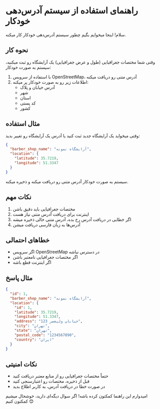 # راهنمای استفاده از سیستم آدرس‌دهی خودکار

سلام! اینجا میخوایم بگیم چطور سیستم آدرس‌دهی خودکار کار میکنه.

## نحوه کار
وقتی شما مختصات جغرافیایی (طول و عرض جغرافیایی) یک آرایشگاه رو ثبت میکنید، سیستم به صورت خودکار:
1. با استفاده از سرویس OpenStreetMap، آدرس متنی رو دریافت میکنه
2. اطلاعات زیر رو به صورت خودکار پر میکنه:
   - آدرس خیابان و پلاک
   - شهر
   - استان
   - کد پستی
   - کشور

## مثال استفاده
وقتی میخواید یک آرایشگاه جدید ثبت کنید یا آدرس یک آرایشگاه رو تغییر بدید:

```json
{
  "barber_shop_name": "آرایشگاه نمونه",
  "location": {
    "latitude": 35.7219,
    "longitude": 51.3347
  }
}
```

سیستم به صورت خودکار آدرس متنی رو دریافت میکنه و ذخیره میکنه.

## نکات مهم
1. مختصات جغرافیایی باید دقیق باشن
2. اینترنت برای دریافت آدرس متنی نیاز هست
3. اگر خطایی در دریافت آدرس رخ بده، آدرس متنی خالی ذخیره میشه
4. آدرس‌ها به زبان فارسی دریافت میشن

## خطاهای احتمالی
- اگر سرویس OpenStreetMap در دسترس نباشه
- اگر مختصات جغرافیایی نامعتبر باشن
- اگر اینترنت قطع باشه

## مثال پاسخ
```json
{
  "id": 1,
  "barber_shop_name": "آرایشگاه نمونه",
  "location": {
    "id": 1,
    "latitude": 35.7219,
    "longitude": 51.3347,
    "address": "خیابان ولیعصر 123",
    "city": "تهران",
    "state": "تهران",
    "postal_code": "1234567890",
    "country": "ایران"
  }
}
```

## نکات امنیتی
- حتماً مختصات جغرافیایی رو از منابع معتبر دریافت کنید
- قبل از ذخیره، مختصات رو اعتبارسنجی کنید
- در صورت خطا در دریافت آدرس، به کاربر اطلاع بدید

امیدوارم این راهنما کمکتون کرده باشه! اگر سوال دیگه‌ای دارید، خوشحال میشیم کمکتون کنیم 😊 
